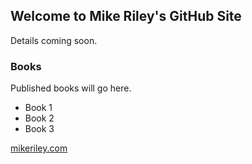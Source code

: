 ## Welcome to Mike Riley's GitHub Site

Details coming soon.

### Books

Published books will go here.

- Book 1
- Book 2
- Book 3

[mikeriley.com](http://www.mikeriley.com)
